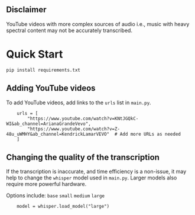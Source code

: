 ## Disclaimer
YouTube videos with more complex sources of audio i.e., music with heavy spectral content may not be accurately transcribed.


# Quick Start

`pip install requirements.txt`

## Adding YouTube videos

To add YouTube videos, add links to the `urls` list in `main.py`.

```
    urls = [
        "https://www.youtube.com/watch?v=KNtJGQkC-WI&ab_channel=ArianaGrandeVevo",
        "https://www.youtube.com/watch?v=Z-48u_uWMHY&ab_channel=KendrickLamarVEVO"  # Add more URLs as needed
    ]
```



## Changing the quality of the transcription

If the transcription is inaccurate, and time efficiency is a non-issue, it may help to change the `whisper` model used in `main.py`. Larger models also require more powerful hardware.

Options include:
`base` `small` `medium` `large`

```
    model = whisper.load_model("large")
```
